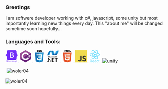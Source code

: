 <h3>Greetings</h3>
<p>I am softwere developer working with c#, javascript, some unity but most importantly learning new things every day. This "about me" will be changed sometime soon hopefully... </p> 


<h3 align="left">Languages and Tools:</h3>
<p align="left">
  <a href="https://getbootstrap.com" target="_blank" rel="noreferrer">
    <img src="https://raw.githubusercontent.com/devicons/devicon/master/icons/bootstrap/bootstrap-plain-wordmark.svg" alt="bootstrap" width="40" height="40"/>
  </a>
  <a href="https://www.w3schools.com/cs/" target="_blank" rel="noreferrer">
    <img src="https://raw.githubusercontent.com/devicons/devicon/master/icons/csharp/csharp-original.svg" alt="csharp" width="40" height="40"/>
  </a>
  <a href="https://www.w3schools.com/css/" target="_blank" rel="noreferrer">
    <img src="https://raw.githubusercontent.com/devicons/devicon/master/icons/css3/css3-original-wordmark.svg" alt="css3" width="40" height="40"/>
  </a>
  <a href="https://dotnet.microsoft.com/" target="_blank" rel="noreferrer">
    <img src="https://raw.githubusercontent.com/devicons/devicon/master/icons/dot-net/dot-net-original-wordmark.svg" alt="dotnet" width="40" height="40"/>
  </a>
  <a href="https://www.w3.org/html/" target="_blank" rel="noreferrer">
    <img src="https://raw.githubusercontent.com/devicons/devicon/master/icons/html5/html5-original-wordmark.svg" alt="html5" width="40" height="40"/>
  </a>
  <a href="https://developer.mozilla.org/en-US/docs/Web/JavaScript" target="_blank" rel="noreferrer">
    <img src="https://raw.githubusercontent.com/devicons/devicon/master/icons/javascript/javascript-original.svg" alt="javascript" width="40" height="40"/>
  </a>
  <a href="https://react.dev/" target="_blank" rel="noreferrer">
    <img src="https://raw.githubusercontent.com/devicons/devicon/master/icons/react/react-original-wordmark.svg" alt="react" width="40" height="40"/>
  </a>
  <a href="https://unity.com/" target="_blank" rel="noreferrer">
    <img src="https://www.vectorlogo.zone/logos/unity3d/unity3d-icon.svg" alt="unity" width="40" height="40"/>
  </a>
</p>

<p>&nbsp;<img align="center" src="https://github-readme-stats.vercel.app/api?username=woler04&show_icons=true&locale=en" alt="woler04" /></p>

<p><img align="center" src="https://github-readme-streak-stats.herokuapp.com/?user=woler04&" alt="woler04" /></p>



<!--
### Hi there 👋
**Woler04/Woler04** is a ✨ _special_ ✨ repository because its `README.md` (this file) appears on your GitHub profile.

Here are some ideas to get you started:

- 🔭 I’m currently working on ...
- 🌱 I’m currently learning ...
- 👯 I’m looking to collaborate on ...
- 🤔 I’m looking for help with ...
- 💬 Ask me about ...
- 📫 How to reach me: ...
- 😄 Pronouns: ...
- ⚡ Fun fact: ...
-->
<!--
### Title 1 :shipit:
## Title 2 :trollface:
# Title 3 :shipit:
Paragraph
<details>
<summary>My top languages</summary>

| Rank | THING-TO-RANK |
|-----:|:-------------:|
|     1| c#            |
|     2|   js          |
|     3|   meow        |
  
</details>

---
> "born to quote forced to think"

---
# Discord text editing be like

**This is bold text**

*This text is italicized*

~~This was mistaken text~~

**This text is _extremely_ important**

***All this text is important***

	A <sub>This is a subscript text</sub>
  
  A <sup>This is a superscript text</sup>
  
  `rgb(9, 105, 218)`
  
  [learn github about me editting](https://docs.github.com/en/get-started/writing-on-github)
  
  
 ![rui cat](https://i.pinimg.com/736x/4f/a7/d4/4fa7d4b1efc30c5a836df8296e738b12.jpg)
  
- [x] #739
- [ ] https://github.com/octo-org/octo-repo/issues/740
- [ ] Add delight to the experience when all tasks are complete :tada:
- [ ] \(Optional) Open a followup issue

```py
print("crazy")
```

-->


